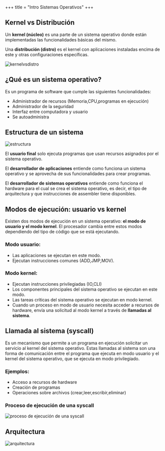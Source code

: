 +++
title = "Intro Sistemas Operativos"
+++


## Kernel vs Distribución 

Un **kernel (núcleo)** es una parte de un sistema operativo donde están implementadas las funcionalidades básicas del mismo.

Una **distribución (distro)** es el kernel con aplicaciones instaladas encima de este y otras configuraciones específicas.

![kernelvsdistro](/images/posts/sisops/kernelvsdistro.png)

## ¿Qué es un sistema operativo?

Es un programa de software que cumple las siguientes funcionalidades:

- Administrador de recursos (Memoria,CPU,programas en ejecución)
- Administrador de la seguridad
- Interfaz entre computadora y usuario
- Se autoadministra

## Estructura de un sistema

![estructura](/images/posts/sisops/estructurasistema.png)

El **usuario final** solo ejecuta programas que usan recursos asignados por el sistema operativo.

El **desarrollador de aplicaciones** entiende como funciona un sistema operativo y se aprovecha de sus funcionalidades para crear programas.

El **desarrollador de sistemas operativos** entiende como funciona el hardware para el cual se crea el sistema operativo, es decir, el tipo de arquitectura y que instrucciones de assembler tiene disponibles.


## Modos de ejecución: usuario vs kernel

Existen dos modos de ejecución en un sistema operativo: **el modo de usuario y el modo kernel**. El procesador cambia entre estos modos dependiendo del tipo de código que se está ejecutando.

### Modo usuario:

- Las aplicaciones se ejecutan en este modo.
- Ejecutan instrucciones comunes (ADD,JMP,MOV).

### Modo kernel:

- Ejecutan instrucciones privilegiadas (IO,CLI)
- Los componentes principales del sistema operativo se ejecutan en este modo.
- Las tareas críticas del sistema operativo se ejecutan en modo kernel.
- Cuando un proceso en modo de usuario necesita acceder a recursos de hardware, envía una solicitud al modo kernel a través de **llamadas al sistema**.

## Llamada al sistema (syscall)

Es un mecanismo que permite a un programa en ejecución solicitar un servicio al kernel del sistema operativo. Estas llamadas al sistema son una forma de comunicación entre el programa que ejecuta en modo usuario y el kernel del sistema operativo, que se ejecuta en modo privilegiado.

### Ejemplos:

- Acceso a recursos de hardware
- Creación de programas
- Operaciones sobre archivos (crear,leer,escribir,eliminar)

### Proceso de ejecución de una syscall

![proceso de ejecución de una syscall](/images/posts/sisops/procesosyscall.png)

## Arquitectura

![arquitectura](/images/posts/sisops/arquitectura.png)
